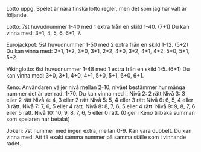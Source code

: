 Lotto uppg.
Spelet är nära finska lotto regler, men det som jag har valt är följande.

Lotto: 7st huvudnummer 1-40 med 1 extra från en skild 1-40. (7+1)
Du kan vinna med: 3+1, 4, 5, 6, 6+1, 7.

Eurojackpot: 5st huvudnummer 1-50 med 2 extra från en skild 1-12. (5+2)
Du kan vinna med: 2+1, 1+2, 3+0, 3+1, 2+2, 4+0, 3+2, 4+1, 4+2, 5+0, 5+1, 5+2.

Vikinglotto: 6st huvudnummer 1-48 med 1 extra från en skild 1-5. (6+1)
Du kan vinna med: 3+0, 3+1, 4+0, 4+1, 5+0, 5+1, 6+0, 6+1.

Keno: Användaren väljer nivå mellan 2-10, nivået bestämmer hur många nummer det är per rad. 1-70.
Du kan vinna med i:
Nivå 2: 2 rätt
Nivå 3: 3 eller 2 rätt
Nivå 4: 4, 3 eller 2 rätt
Nivå 5: 5, 4 eller 3 rätt
Nivå 6: 6, 5, 4 eller 3 rätt.
Nivå 7: 7, 6, 5 eller 4 rätt.
Nivå 8: 8, 7, 6, 5 eller 4 rätt.
Nivå 9: 9, 8, 7, 6 eller 5 rätt.
Nivå 10: 10, 9, 8, 7, 6, 5 eller 0 rätt. (0 ger i Keno tillbaka summan som spelaren har betalat)

Jokeri: 7st nummer med ingen extra, mellan 0-9. Kan vara dubbelt.
Du kan vinna med: Att få exakt samma nummer på samma ställe som i vinnande radet.
